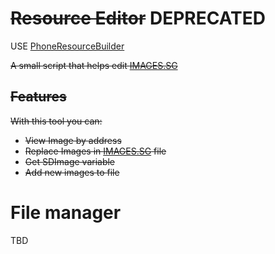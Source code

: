 


# ~~Resource Editor~~ DEPRECATED 
USE [PhoneResourceBuilder](https://github.com/Nergon123/PhoneResourceBuilder)


~~A small script that helps edit [IMAGES.SG](../DEVINFO.MD#imagessg)~~


## ~~Features~~
~~With this tool you can:~~
- ~~View Image by address~~
- ~~Replace Images in [IMAGES.SG](../DEVINFO.MD#imagessg) file~~
- ~~Get SDImage variable~~
- ~~Add new images to file~~

# File manager
TBD